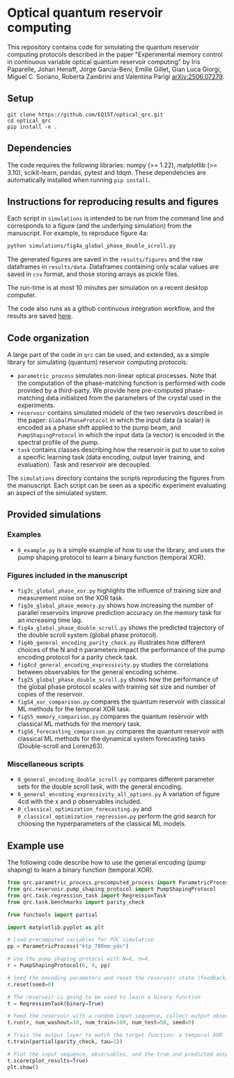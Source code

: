 # Optical quantum reservoir computing

This repository contains code for simulating the quantum reservoir computing protocols described in the paper "Experimental memory control in continuous variable optical quantum reservoir computing" by Iris Paparelle, Johan Henaff, Jorge Garcia-Beni, Emilie Gillet, Gian Luca Giorgi, Miguel C. Soriano, Roberta Zambrini and Valentina Parigi [arXiv:2506.07279](https://arxiv.org/abs/2506.07279).

## Setup

```shell
git clone https://github.com/EQ15T/optical_qrc.git
cd optical_qrc
pip install -e .
```

## Dependencies

The code requires the following libraries: numpy (>= 1.22), matplotlib (>= 3.10), scikit-learn, pandas, pytest and tdqm. These dependencies are automatically installed when running ```pip install```.

## Instructions for reproducing results and figures

Each script in ```simulations``` is intended to be run from the command line and corresponds to a figure (and the underlying simulation) from the manuscript. For example, to reproduce figure 4a:

```bash
python simulations/fig4a_global_phase_double_scroll.py
```

The generated figures are saved in the ```results/figures``` and the raw dataframes in ```results/data```. Dataframes containing only scalar values are saved in ```csv``` format, and those storing arrays as pickle files.

The run-time is at most 10 minutes per simulation on a recent desktop computer.

The code also runs as a github continuous integration workflow, and the results are saved [here](https://github.com/EQ15T/optical_qrc/tree/results).

## Code organization

A large part of the code in ```qrc``` can be used, and extended, as a simple library for simulating (quantum) reservoir computing protocols:

* ```parametric_process``` simulates non-linear optical processes. Note that the computation of the phase-matching function is performed with code provided by a third-party. We provide here pre-computed phase-matching data initialized from the parameters of the crystal used in the experiments.
* ```reservoir``` contains simulated models of the two reservoirs described in the paper: ```GlobalPhaseProtocol``` in which the input data (a scalar) is encoded as a phase shift applied to the pump beam, and ```PumpShapingProtocol``` in which the input data (a vector) is encoded in the spectral profile of the pump.
* ```task``` contains classes describing how the reservoir is put to use to solve a specific learning task (data encoding, output layer training, and evaluation). Task and reservoir are decoupled.

The ```simulations``` directory contains the scripts reproducing the figures from the manuscript. Each script can be seen as a specific experiment evaluating an aspect of the simulated system.

## Provided simulations

### Examples

* ```0_example.py``` is a simple example of how to use the library, and uses the pump shaping protocol to learn a binary function (temporal XOR).

### Figures included in the manuscript

* ```fig3c_global_phase_xor.py``` highlights the influence of training size and measurement noise on the XOR task.
* ```fig3e_global_phase_memory.py``` shows how increasing the number of parallel reservoirs improve prediction accuracy on the memory task for an increasing time lag.
* ```fig4a_global_phase_double_scroll.py``` shows the predicted trajectory of the double scroll system (global phase protocol).
* ```fig4b_general_encoding_parity_check.py``` illustrates how different choices of the N and n parameters impact the performance of the pump encoding protocol for a parity check task.
* ```fig4cd_general_encoding_expressivity.py``` studies the correlations between observables for the general encoding scheme.
* ```fig2S_global_phase_double_scroll.py``` shows how the performance of the global phase protocol scales with training set size and number of copies of the reservoir.
* ```figS4_xor_comparison.py``` compares the quantum reservoir with classical ML methods for the temporal XOR task.
* ```figS5_memory_comparison.py``` compares the quantum reservoir with classical ML methods for the memory task.
* ```figS6_forecasting_comparison.py``` compares the quantum reservoir with classical ML methods for the dynamical system forecasting tasks (Double-scroll and Lorenz63).

### Miscellaneous scripts

* ```0_general_encoding_double_scroll.py``` compares different parameter sets for the double scroll task, with the general encoding.
* ```0_general_encoding_expressivity_all_options.py``` A variation of figure 4cd with the x and p observables included.
* ```0_classical_optimization_forecasting.py``` and ```0_classical_optimization_regression.py``` perform the grid search for choosing the hyperparameters of the classical ML models.


## Example use

The following code describe how to use the general encoding (pump shaping) to learn a binary function (temporal XOR).

```python
from qrc.parametric_process.precomputed_process import ParametricProcess
from qrc.reservoir.pump_shaping_protocol import PumpShapingProtocol
from qrc.task.regression_task import RegressionTask
from qrc.task.benchmarks import parity_check

from functools import partial

import matplotlib.pyplot as plt

# Load precomputed variables for PDC simulation
pp = ParametricProcess("ktp_780nm_pdc")

# Use the pump shaping protocol with N=6, n=4.
r = PumpShapingProtocol(6, 4, pp)

# Seed the encoding parameters and reset the reservoir state (feedback)
r.reset(seed=0)

# The reservoir is going to be used to learn a binary function
t = RegressionTask(binary=True)

# Feed the reservoir with a random input sequence, collect output observables
t.run(r, num_washout=10, num_train=180, num_test=50, seed=0)

# Train the output layer to match the target function: a temporal XOR
t.train(partial(parity_check, tau=1))

# Plot the input sequence, observables, and the true and predicted outputs
t.score(plot_results=True)
plt.show()
```

